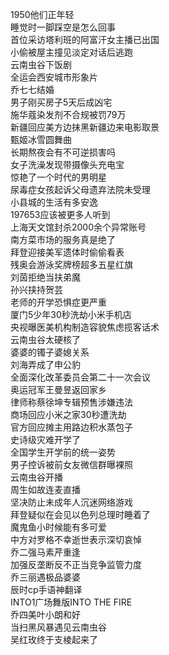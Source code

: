 1950他们正年轻  
睡觉时一脚踩空是怎么回事  
首位采访塔利班的阿富汗女主播已出国  
小偷被屋主撞见淡定对话后逃跑  
云南虫谷下饭剧  
全运会西安城市形象片  
乔七七结婚  
男子刚买房子5天后成凶宅  
施华蔻染发剂不合规被罚79万  
新疆回应美方边抹黑新疆边来电影取景  
甄姬冰雪圆舞曲  
长期熬夜会有不可逆损害吗  
女子洗澡发现带摄像头充电宝  
惊艳了一个时代的男明星  
尿毒症女孩起诉父母遗弃法院未受理  
小县城的生活有多安逸  
197653应该被更多人听到  
上海天文馆封杀2000余个异常账号  
南方菜市场的服务真是绝了  
拜登迎接美军遗体时偷偷看表  
残奥会游泳奖牌榜超多五星红旗  
刘茵拒绝当扶弟魔  
孙兴挟持贺芸  
老师的开学恐惧症更严重  
厦门5少年30秒洗劫小米手机店  
央视曝医美机构制造容貌焦虑揽客话术  
云南虫谷太硬核了  
婆婆的镯子婆媳关系  
刘海弄成了申公豹  
全面深化改革委员会第二十一次会议  
奥运冠军王曼昱返回家乡  
律师称蔡徐坤专辑预售涉嫌违法  
商场回应小米之家30秒遭洗劫  
官方回应摊主用路边积水蒸包子  
史诗级灾难开学了  
全国学生开学前的统一姿势  
男子控诉被前女友微信群曝裸照  
云南虫谷开播  
周生如故连麦直播  
坚决防止未成年人沉迷网络游戏  
拜登疑似在会见以色列总理时睡着了  
魔鬼鱼小时候能有多可爱  
中方对罗格不幸逝世表示深切哀悼  
乔二强马素芹重逢  
加强反垄断反不正当竞争监管力度  
乔三丽遇极品婆婆  
辰时cp手语神翻译  
INTO1广场舞版INTO THE FIRE  
乔四美叶小朗和好  
当扫黑风暴遇见云南虫谷  
吴红玫终于支棱起来了  
